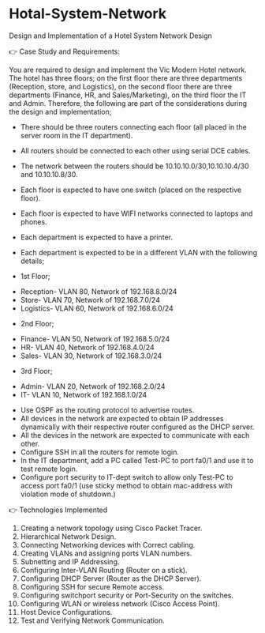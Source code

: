 # Hotal-System-Network
Design and Implementation of a Hotel System Network Design

👉 Case Study and Requirements:

You are required to design and implement the Vic Modern Hotel network. The hotel has three floors; on the first floor there are three departments (Reception, store, and Logistics), on the second floor there are three departments (Finance, HR, and Sales/Marketing), on the third floor the IT and Admin. Therefore, the following are part of the considerations during the design and implementation;

* There should be three routers connecting each floor (all placed in the server room in the IT department).
* All routers should be connected to each other using serial DCE cables.
* The network between the routers should be 10.10.10.0/30,10.10.10.4/30 and 10.10.10.8/30.
* Each floor is expected to have one switch (placed on the respective floor).
* Each floor is expected to have WIFI networks connected to laptops and phones.
* Each department is expected to have a printer.
* Each department is expected to be in a different VLAN with the following details;

* 1st Floor;
- Reception- VLAN 80, Network of 192.168.8.0/24
- Store- VLAN 70, Network of 192.168.7.0/24
- Logistics- VLAN 60, Network of 192.168.6.0/24
* 2nd Floor;
- Finance- VLAN 50, Network of 192.168.5.0/24
- HR- VLAN 40, Network of 192.168.4.0/24
- Sales- VLAN 30, Network of 192.168.3.0/24
* 3rd Floor;
- Admin- VLAN 20, Network of 192.168.2.0/24
- IT- VLAN 10, Network of 192.168.1.0/24

* Use OSPF as the routing protocol to advertise routes.
* All devices in the network are expected to obtain IP addresses dynamically with their respective router configured as the DHCP server.
* All the devices in the network are expected to communicate with each other.
* Configure SSH in all the routers for remote login.
* In the IT department, add a PC called Test-PC to port fa0/1 and use it to test remote login.
* Configure port security to IT-dept switch to allow only Test-PC to access port fa0/1 (use sticky method to obtain mac-address with violation mode of shutdown.)


👉 Technologies Implemented
1. Creating a network topology using Cisco Packet Tracer.
2. Hierarchical Network Design.
3. Connecting Networking devices with Correct cabling.
4. Creating VLANs and assigning ports VLAN numbers.
5. Subnetting and IP Addressing.
6. Configuring Inter-VLAN Routing (Router on a stick).
7. Configuring DHCP Server (Router as the DHCP Server).
8. Configuring SSH for secure Remote access.
9. Configuring switchport security or Port-Security on the switches.
10. Configuring WLAN or wireless network (Cisco Access Point).
11. Host Device Configurations.
12. Test and Verifying Network Communication.
